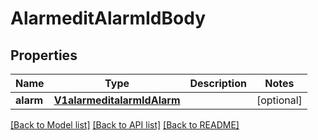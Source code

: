 # AlarmeditAlarmIdBody

## Properties
Name | Type | Description | Notes
------------ | ------------- | ------------- | -------------
**alarm** | [**V1alarmeditalarmIdAlarm**](V1alarmeditalarmIdAlarm.md) |  | [optional] 

[[Back to Model list]](../README.md#documentation-for-models) [[Back to API list]](../README.md#documentation-for-api-endpoints) [[Back to README]](../README.md)

